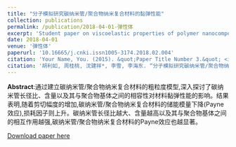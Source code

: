 ```yaml
---
title: "分子模拟研究碳纳米管/聚合物纳米复合材料的黏弹性能"
collection: publications
permalink: /publication/2018-04-01-弹性体
excerpt: 'Student paper on viscoelastic properties of polymer nanocomposites'
date: 2018-04-01
venue: '弹性体'
paperurl: '10.16665/j.cnki.issn1005-3174.2018.02.004'
citation: 'Your Name, You. (2015). &quot;Paper Title Number 3.&quot; <i>Journal 1</i>. 1(3).'
citation: '胡利如, 周桂桃, 沈建祥*, 李雪, 李海东. “分子模拟研究碳纳米管/聚合物纳米复合材料的黏弹性能.” 弹性体 28 (2018): 17–21.'
---
```


**Abstract**:通过建立碳纳米管/聚合物纳米复合材料的粗粒度模型,深入探讨了碳纳米管长径比、含量以及其与聚合物基体之间的相容性对材料黏弹性能的影响。结果表明,随着剪切幅度的增加,碳纳米管/聚合物纳米复合材料的储能模量下降(Payne效应),损耗因子则上升。碳纳米管长径比越大、含量越高以及其与聚合物基体之间的相互作用越强,碳纳米管/聚合物纳米复合材料的Payne效应也越显著。

[Download paper here](https://kns.cnki.net/kcms/detail/detail.aspx?filename=TXTZ201802004&dbname=cjfdtotal&dbcode=CJFD&v=MDAwNDFyQ1VSN21mWU9kdUZ5bmhXcjdOTVRYZmRMRzRIOW5Nclk5RllJUjZEZzgvemhZVTd6c09UM2lRclJjekY=)
